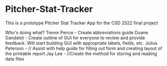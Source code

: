 # Pitcher-Stat-Tracker
This is a prototype Pitcher Stat Tracker App for the CSD 2522 final project

Who's doing what?
Trevor Pence - Create abbreviations guide
Duane Gandelot - Create outline of GUI for everyone to review and provide feedback. Will start building GUI with appropriate labels, fields, etc.
Julius Peterson - // Assist with help guide for filling out form and creating layout of the printable report
Jay Lee - //Create the method for storing and reading data files
